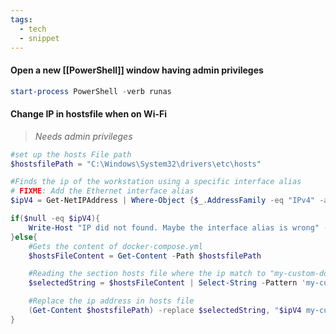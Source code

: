 ```yaml
---
tags:
  - tech
  - snippet
---
```


#### Open a new [[PowerShell]] window having admin privileges

```powershell
start-process PowerShell -verb runas
```

#### Change IP in hostsfile when on Wi-Fi

> *Needs admin privileges*

```powershell
#set up the hosts File path
$hostsfilePath = "C:\Windows\System32\drivers\etc\hosts"

#Finds the ip of the workstation using a specific interface alias
# FIXME: Add the Ethernet interface alias
$ipV4 = Get-NetIPAddress | Where-Object {$_.AddressFamily -eq "IPv4" -and $_.InterfaceAlias -eq "Wi-Fi"} | Select-Object -ExpandProperty IPAddress

if($null -eq $ipV4){
    Write-Host "IP did not found. Maybe the interface alias is wrong" -f Red
}else{
    #Gets the content of docker-compose.yml
    $hostsFileContent = Get-Content -Path $hostsfilePath

    #Reading the section hosts file where the ip match to "my-custom-domain"
    $selectedString = $hostsFileContent | Select-String -Pattern 'my-custom-domain' -CaseSensitive -SimpleMatch

    #Replace the ip address in hosts file
    (Get-Content $hostsfilePath) -replace $selectedString, "$ipV4 my-custom-domain" | Set-Content $hostsfilePath
}
```
